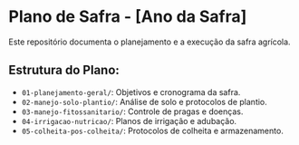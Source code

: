 # Plano de Safra - [Ano da Safra]

Este repositório documenta o planejamento e a execução da safra agrícola.

## Estrutura do Plano:

- `01-planejamento-geral/`: Objetivos e cronograma da safra.
- `02-manejo-solo-plantio/`: Análise de solo e protocolos de plantio.
- `03-manejo-fitossanitario/`: Controle de pragas e doenças.
- `04-irrigacao-nutricao/`: Planos de irrigação e adubação.
- `05-colheita-pos-colheita/`: Protocolos de colheita e armazenamento.

